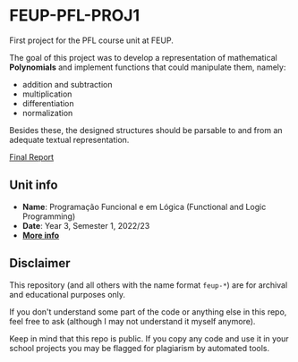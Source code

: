 # FEUP-PFL-PROJ1

First project for the PFL course unit at FEUP.

The goal of this project was to develop a representation of mathematical **Polynomials** and implement functions that could manipulate them, namely:

- addition and subtraction
- multiplication
- differentiation
- normalization

Besides these, the designed structures should be parsable to and from an adequate textual representation.

[Final Report](app/README.md)

## Unit info

- **Name**: Programação Funcional e em Lógica (Functional and Logic Programming)
- **Date**: Year 3, Semester 1, 2022/23
- [**More info**](https://sigarra.up.pt/feup/ucurr_geral.ficha_uc_view?pv_ocorrencia_id=484434)

## Disclaimer

This repository (and all others with the name format `feup-*`) are for archival and educational purposes only.

If you don't understand some part of the code or anything else in this repo, feel free to ask (although I may not understand it myself anymore).

Keep in mind that this repo is public. If you copy any code and use it in your school projects you may be flagged for plagiarism by automated tools.

